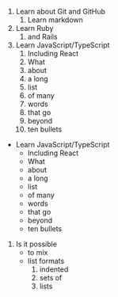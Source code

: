 1. Learn about Git and GitHub
   1. Learn markdown
2. Learn Ruby
   1. and Rails
3. Learn JavaScript/TypeScript
   1. Including React
   2. What
   3. about
   4. a long
   5. list
   6. of many
   7. words
   8. that go
   9. beyond
   10. ten bullets
   
* Learn JavaScript/TypeScript
  - Including React
  - What
  - about
  - a long
  - list
  - of many
  - words
  - that go
  - beyond
  - ten bullets

1. Is it possible
   * to mix
   - list formats
     1. indented
     2. sets of
     3. lists
